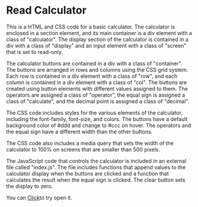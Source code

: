 
# Read Calculator

This is a HTML and CSS code for a basic calculator. The calculator is enclosed in a section 
element, and its main container is a div element with a class of "calculator". The display 
section of the calculator is contained in a div with a class of "display" and an input 
element with a class of "screen" that is set to read-only.

The calculator buttons are contained in a div with a class of "container". The buttons are 
arranged in rows and columns using the CSS grid system. Each row is contained in a div 
element with a class of "row", and each column is contained in a div element with a class of 
"col". The buttons are created using button elements with different values assigned to them. 
The operators are assigned a class of "operator", the equal sign is assigned a class of 
"calculate", and the decimal point is assigned a class of "decimal".


The CSS code includes styles for the various elements of the calculator, including the 
font-family, font-size, and colors. The buttons have a default background color of #ddd and 
change to #ccc on hover. The operators and the equal sign have a different width than the 
other buttons.


The CSS code also includes a media query that sets the width of the calculator to 100% on 
screens that are smaller than 500 pixels.

The JavaScript code that controls the calculator is included in an external file called 
"index.js". The file includes functions that append values to the calculator display when the 
buttons are clicked and a function that calculates the result when the equal sign is clicked. 
The clear button sets the display to zero.

You can <a href="https://canerduzenli.github.io/calculator/">Click</a>to try open it.